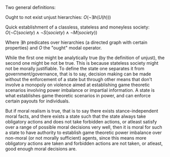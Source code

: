 Two general definitions:

Ought to not exist unjust hierarchies:
$O(\neg \exists h (U(h)))$

Quick establishment of a classless, stateless and moneyless society: 
$O(\neg C(society)\wedge \neg S(society) \wedge \neg M(society))$

Where $\exists h$ predicates over hierarchies (a directed graph with certain properties) and $O$ the "ought" modal operator. 

While the first one might be analytically true (by the definition of unjust), the second one might be not be true. This is because stateless society might not be morally justifiable. To define the state one separates it from government/governance, that is to say, decision making can be made without the enforcement of a state but through other means that don't involve a monopoly on violence aimed at establishing game theoretic scenarios involving power imbalance or impartial information. A state is what establishes game theoretic scenarios in power, and can enforce certain payouts for individuals. 

But if moral realism is true, that is to say there exists stance-independent moral facts, and there exists a state such that the state always take obligatory actions and does not take forbidden actions, or atleast satisfy over a range of possible moral decisions very well, then it is moral for such a state to have authority to establish game theoretic power imbalance over non-moral (or not morally sufficient) agents, since this means more obligatory actions are taken and forbidden actions are not taken, or atleast, good enough moral decisions are.



